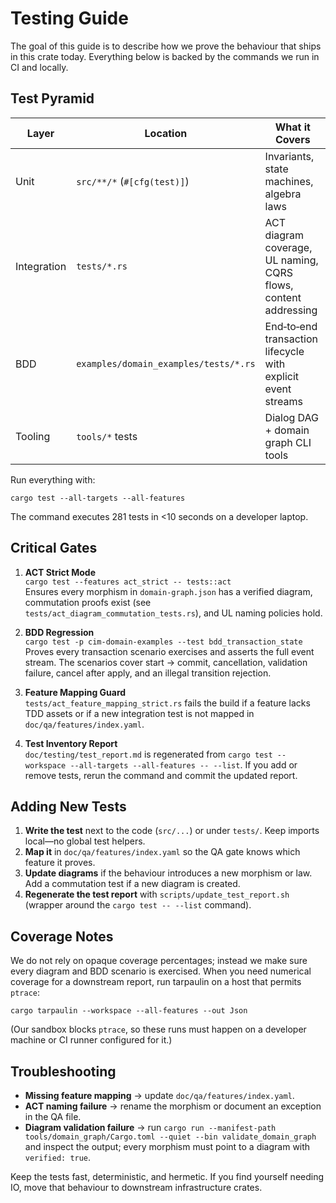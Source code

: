 <!-- Copyright 2025 Cowboy AI, LLC. -->

# Testing Guide

The goal of this guide is to describe how we prove the behaviour that ships in this crate today. Everything below is backed by the commands we run in CI and locally.

## Test Pyramid

| Layer | Location | What it Covers |
| --- | --- | --- |
| Unit | `src/**/*` (`#[cfg(test)]`) | Invariants, state machines, algebra laws |
| Integration | `tests/*.rs` | ACT diagram coverage, UL naming, CQRS flows, content addressing |
| BDD | `examples/domain_examples/tests/*.rs` | End‑to‑end transaction lifecycle with explicit event streams |
| Tooling | `tools/*` tests | Dialog DAG + domain graph CLI tools |

Run everything with:

```
cargo test --all-targets --all-features
```

The command executes 281 tests in <10 seconds on a developer laptop.

## Critical Gates

1. **ACT Strict Mode**  
   `cargo test --features act_strict -- tests::act`  
   Ensures every morphism in `domain-graph.json` has a verified diagram, commutation proofs exist (see `tests/act_diagram_commutation_tests.rs`), and UL naming policies hold.

2. **BDD Regression**  
   `cargo test -p cim-domain-examples --test bdd_transaction_state`  
   Proves every transaction scenario exercises and asserts the full event stream. The scenarios cover start → commit, cancellation, validation failure, cancel after apply, and an illegal transition rejection.

3. **Feature Mapping Guard**  
   `tests/act_feature_mapping_strict.rs` fails the build if a feature lacks TDD assets or if a new integration test is not mapped in `doc/qa/features/index.yaml`.

4. **Test Inventory Report**  
   `doc/testing/test_report.md` is regenerated from `cargo test --workspace --all-targets --all-features -- --list`. If you add or remove tests, rerun the command and commit the updated report.

## Adding New Tests

1. **Write the test** next to the code (`src/...`) or under `tests/`. Keep imports local—no global test helpers.
2. **Map it** in `doc/qa/features/index.yaml` so the QA gate knows which feature it proves.
3. **Update diagrams** if the behaviour introduces a new morphism or law. Add a commutation test if a new diagram is created.
4. **Regenerate the test report** with `scripts/update_test_report.sh` (wrapper around the `cargo test -- --list` command).

## Coverage Notes

We do not rely on opaque coverage percentages; instead we make sure every diagram and BDD scenario is exercised. When you need numerical coverage for a downstream report, run tarpaulin on a host that permits `ptrace`:

```
cargo tarpaulin --workspace --all-features --out Json
```

(Our sandbox blocks `ptrace`, so these runs must happen on a developer machine or CI runner configured for it.)

## Troubleshooting

- **Missing feature mapping** → update `doc/qa/features/index.yaml`.  
- **ACT naming failure** → rename the morphism or document an exception in the QA file.  
- **Diagram validation failure** → run `cargo run --manifest-path tools/domain_graph/Cargo.toml --quiet --bin validate_domain_graph` and inspect the output; every morphism must point to a diagram with `verified: true`.

Keep the tests fast, deterministic, and hermetic. If you find yourself needing IO, move that behaviour to downstream infrastructure crates.
